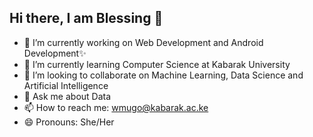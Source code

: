 ## Hi there, I am Blessing 👋
- 🔭 I’m currently working on Web Development and Android Development✨
- 🌱 I’m currently learning Computer Science at Kabarak University
- 👯 I’m looking to collaborate on Machine Learning, Data Science and Artificial Intelligence
- 💬 Ask me about Data
- 📫 How to reach me: wmugo@kabarak.ac.ke
- 😄 Pronouns: She/Her

<!--
**M-Bless/M-Bless** is a ✨ _special_ ✨ repository because its `README.md` (this file) appears on your GitHub profile.

Here are some ideas to get you started:

- 🔭 I’m currently working on Web Development✨
- 🌱 I’m currently learning Computer Science at Kabarak University
- 👯 I’m looking to collaborate on Machine Learning, Data Science and Artificial Intelligence
- 🤔 I’m looking for help with ...
- 💬 Ask me about Data
- 📫 How to reach me: ...
- 😄 Pronouns: She/Her
- ⚡ Fun fact: ...
-->
